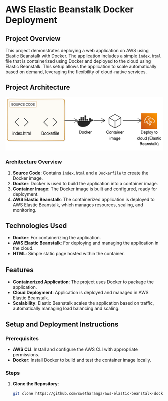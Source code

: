 # AWS Elastic Beanstalk Docker Deployment

## Project Overview

This project demonstrates deploying a web application on AWS using Elastic Beanstalk with Docker. The application includes a simple `index.html` file that is containerized using Docker and deployed to the cloud using Elastic Beanstalk. This setup allows the application to scale automatically based on demand, leveraging the flexibility of cloud-native services.

## Project Architecture

![Project Architecture](architecture-complete.png)

### Architecture Overview
1. **Source Code**: Contains `index.html` and a `Dockerfile` to create the Docker image.
2. **Docker**: Docker is used to build the application into a container image.
3. **Container Image**: The Docker image is built and configured, ready for deployment.
4. **AWS Elastic Beanstalk**: The containerized application is deployed to AWS Elastic Beanstalk, which manages resources, scaling, and monitoring.

## Technologies Used

- **Docker**: For containerizing the application.
- **AWS Elastic Beanstalk**: For deploying and managing the application in the cloud.
- **HTML**: Simple static page hosted within the container.

## Features

- **Containerized Application**: The project uses Docker to package the application.
- **Cloud Deployment**: Application is deployed and managed in AWS Elastic Beanstalk.
- **Scalability**: Elastic Beanstalk scales the application based on traffic, automatically managing load balancing and scaling.

## Setup and Deployment Instructions

### Prerequisites

- **AWS CLI**: Install and configure the AWS CLI with appropriate permissions.
- **Docker**: Install Docker to build and test the container image locally.

### Steps

1. **Clone the Repository**:
   ```bash
   git clone https://github.com/swetharanga/aws-elastic-beanstalk-docker.git

